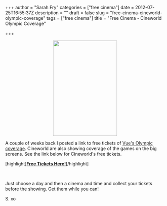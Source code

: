 +++
author = "Sarah Fry"
categories = ["free cinema"]
date = 2012-07-25T16:55:37Z
description = ""
draft = false
slug = "free-cinema-cineworld-olympic-coverage"
tags = ["free cinema"]
title = "Free Cinema - Cineworld Olympic Coverage"

+++


<p style="text-align: center;"><a href="https://yayfryday.com/images/2012/07/cineworldolympic.jpg"><img class="size-medium wp-image-1093 aligncenter" title="cineworldolympic" src="https://yayfryday.com/images/2012/07/cineworldolympic-202x300.jpg" alt="" width="202" height="300" /></a></p>
A couple of weeks back I posted a link to free tickets of <a title="Free Cinema – Olympic Coverage" href="http://sweetaspi.co.uk/free-cinema-olympic-coverage/">Vue's Olympic coverage</a>. Cineworld are also showing coverage of the games on the big screens. See the link below for Cineworld's free tickets.

[highlight]<strong><a href="http://www.cineworld.co.uk/films/event/olympics" target="_blank">Free Tickets Here!</a></strong>[/highlight]

&nbsp;

Just choose a day and then a cinema and time and collect your tickets before the showing. Get them while you can!

S. xo

